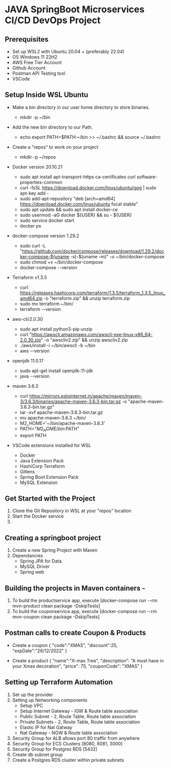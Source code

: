 # JAVA SpringBoot Microservices CI/CD DevOps Project

## Prerequisites
- Set up WSL2 with Ubuntu 20.04 + (preferably 22.04)
- OS Windows 11 22H2
- AWS Free Tier Account
- Github Account
- Postman API Testing tool 
- VSCode 

## Setup Inside WSL Ubuntu
- Make a bin directory in our user home directory to store binaries.
    - mkdir -p ~/bin

- Add the new bin directory to our Path.
    - echo export PATH=\$PATH:~/bin >> ~/.bashrc && source ~/.bashrc

- Create a "repos" to work on your project
    - mkdir -p ~/repos

- Docker version 20.10.21
    - sudo apt install apt-transport-https ca-certificates curl software-properties-common
    - curl -fsSL https://download.docker.com/linux/ubuntu/gpg | sudo apt-key add -
    - sudo add-apt-repository "deb [arch=amd64] https://download.docker.com/linux/ubuntu focal stable"
    - sudo apt update && sudo apt install docker-ce
    - sudo usermod -aG docker ${USER} && su - ${USER}
    - sudo service docker start
    - docker ps

- docker-compose version 1.29.2
    - sudo curl -L "https://github.com/docker/compose/releases/download/1.29.2/docker-compose-$(uname -s)-$(uname -m)" -o ~/bin/docker-compose
    - sudo chmod +x ~/bin/docker-compose
    - docker-compose --version

- Terraform v1.3.5
    - curl https://releases.hashicorp.com/terraform/1.3.5/terraform_1.3.5_linux_amd64.zip -o "terraform.zip" && unzip terraform.zip
    - sudo mv terraform ~/bin/
    - terraform --version

- aws-cli/2.0.30
    - sudo apt install python3-pip unzip
    - curl "https://awscli.amazonaws.com/awscli-exe-linux-x86_64-2.0.30.zip" -o "awscliv2.zip" && unzip awscliv2.zip
    - ./aws/install -i ~/bin/awscli -b ~/bin
    - aws --version

- openjdk 11.0.17
    - sudo apt-get install openjdk-11-jdk
    - java --version

- maven 3.6.3
    - curl https://mirrors.estointernet.in/apache/maven/maven-3/3.6.3/binaries/apache-maven-3.6.3-bin.tar.gz -o "apache-maven-3.6.3-bin.tar.gz"
    - tar -xvf apache-maven-3.6.3-bin.tar.gz
    - mv apache-maven-3.6.3 ~/bin/
    - M2_HOME='~/bin/apache-maven-3.6.3'
    - PATH="$M2_HOME/bin:$PATH"
    - export PATH

- VSCode extensions installed for WSL 
    * Docker
    * Java Extension Pack 
    * HashiCorp Terraform
    * Gitlens
    * Spring Boot Extension Pack
    * MySQL Extension

## Get Started with the Project 
1. Clone the Git Repository in WSL at your "repos" location
2. Start the Docker service
3. 

## Creating a springboot project
1. Create a new Spring Project with Maven
2. Dependancies 
    - Spring JPA for Data
    - MySQL Driver 
    - Spring web 

## Building the projects in Maven containers - 
1. To build the productservice app, execute [docker-compose run --rm mvn-product clean package -DskipTests]
2. To build the couponservice app, execute [docker-compose run --rm mvn-coupon clean package -DskipTests]


## Postman calls to create Coupon & Products
- Create a coupon 
{
    "code":"XMAS",
    "discount":25,
    "expDate":"26/12/2022"
}

- Create a product 
{
    "name":"X-mas Tree",
    "description": "A must have in your Xmas decoration",
    "price": 75,
    "couponCode": "XMAS"
}

## Setting up Terraform Automation
1. Set up the provider 
2. Setting up Networking components 
    - Setup VPC 
    - Setup Internet Gateway - IGW & Route table association
    - Public Subnet - 2, Route Table, Route table association 
    - Private Subnets - 2, Route Table, Route table association 
    - Elastic IP for Nat Gatway 
    - Nat Gateway - NGW & Route table association 
3. Security Group for ALB allows port 80 traffic from anywhere
4. Security Group for ECS Clusters [8080, 8081, 3000]
5. Security Group for Postgres RDS [5432]
6. Create db subnet group 
7. Create a Postgres RDS cluster within private subnets


